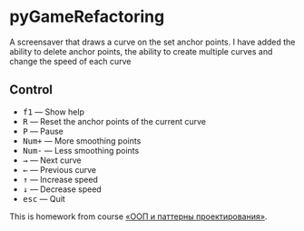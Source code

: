 # pyGameRefactoring
A screensaver that draws a curve on the set anchor points. I have added the ability to delete anchor points, the ability to create multiple curves and change the speed of each curve

## Control
- <kbd>f1</kbd> — Show help
- <kbd>R</kbd> — Reset the anchor points of the current curve
- <kbd>P</kbd> — Pause
- <kbd>Num+</kbd> — More smoothing points
- <kbd>Num-</kbd> — Less smoothing points
- <kbd>→</kbd> — Next curve
- <kbd>←</kbd> — Previous curve
- <kbd>↑</kbd> — Increase speed
- <kbd>↓</kbd> — Decrease speed
- <kbd>esc</kbd> — Quit

This is homework from course [«ООП и паттерны проектирования»](https://www.coursera.org/learn/oop-patterns-python). 
